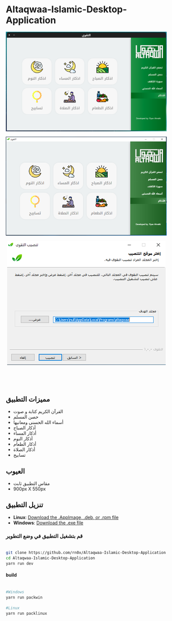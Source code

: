 # Altaqwaa-Islamic-Desktop-Application


<p align="center">
  <img align="center" src="/github/1.png"> <br><br>
  <img align="center" src="/github/2.png"> <br><br>
  <img align="center" src="/github/3.png"> <br><br>
</p>


<br><br>

## مميزات التطبيق

- القرآن الكريم كتابة و صوت
- حصن المسلم
- أسماء الله الحسنى ومعانيها
- أذكار الصباح
- أذكار المساء
- أذكار النوم
- أذكار الطعام 
- أذكار الصلاة
- تسابيح

## العيوب

- مقاس التطبيق ثابت 
- 900px X 550px

## تنزيل التطبيق

- **Linux**: [Download the .AppImage, .deb, or .rpm file](https://github.com/rn0x/Altaqwaa-Islamic-Desktop-Application/releases/latest)
- **Windows**: [Download the .exe file](https://github.com/rn0x/Altaqwaa-Islamic-Desktop-Application/releases/latest)

### قم  بتشغيل التطبيق في وضع التطوير 


```bash

git clone https://github.com/rn0x/Altaqwaa-Islamic-Desktop-Application
cd Altaqwaa-Islamic-Desktop-Application
yarn run dev

```

#### build 

```bash

#Windows
yarn run packwin

#Linux
yarn run packlinux


```

